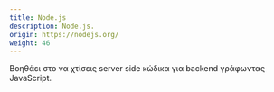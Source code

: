 ```yaml
---
title: Node.js
description: Node.js.
origin: https://nodejs.org/
weight: 46
---
```

Βοηθάει στο να χτίσεις server side κώδικα για backend γράφωντας JavaScript.